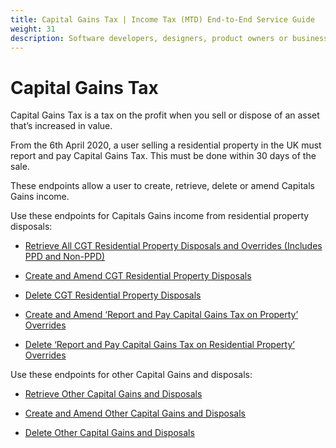 ```yaml
---
title: Capital Gains Tax | Income Tax (MTD) End-to-End Service Guide
weight: 31
description: Software developers, designers, product owners or business analysts. Integrate your software with the Income Tax API for Making Tax Digital.
---
```


<!--- Section owner: MTD Programme --->

# Capital Gains Tax

Capital Gains Tax is a tax on the profit when you sell or dispose of an asset that’s increased in value.

From the 6th April 2020, a user selling a residential property in the UK must report and pay Capital Gains Tax. This must be done within 30 days of the sale.

These endpoints allow a user to create, retrieve, delete or amend Capitals Gains income.

Use these endpoints for Capitals Gains income from residential property disposals:

* [Retrieve All CGT Residential Property Disposals and Overrides (Includes PPD and Non-PPD)](/api-documentation/docs/api/service/individuals-income-received-api/2.0/oas/page#tag/Capital-Gains-on-Residential-Property-Disposals/paths/~1individuals~1income-received~1disposals~1residential-property~1%7Bnino%7D~1%7BtaxYear%7D/get)

* [Create and Amend CGT Residential Property Disposals](/api-documentation/docs/api/service/individuals-income-received-api/2.0/oas/page#tag/Capital-Gains-on-Residential-Property-Disposals/paths/~1individuals~1income-received~1disposals~1residential-property~1%7Bnino%7D~1%7BtaxYear%7D/put)

* [Delete CGT Residential Property Disposals](/api-documentation/docs/api/service/individuals-income-received-api/2.0/oas/page#tag/Capital-Gains-on-Residential-Property-Disposals/paths/~1individuals~1income-received~1disposals~1residential-property~1%7Bnino%7D~1%7BtaxYear%7D/delete)

* [Create and Amend ‘Report and Pay Capital Gains Tax on Property’ Overrides](/api-documentation/docs/api/service/individuals-income-received-api/2.0/oas/page#tag/Capital-Gains-on-Residential-Property-Disposals/paths/~1individuals~1income-received~1disposals~1residential-property~1%7Bnino%7D~1%7BtaxYear%7D~1ppd/put)

* [Delete ‘Report and Pay Capital Gains Tax on Residential Property’ Overrides](/api-documentation/docs/api/service/individuals-income-received-api/2.0/oas/page#tag/Capital-Gains-on-Residential-Property-Disposals/paths/~1individuals~1income-received~1disposals~1residential-property~1%7Bnino%7D~1%7BtaxYear%7D~1ppd/delete)

Use these endpoints for other Capital Gains and disposals:

* [Retrieve Other Capital Gains and Disposals](/api-documentation/docs/api/service/individuals-income-received-api/2.0/oas/page#tag/Other-Capital-Gains-and-Disposals/paths/~1individuals~1income-received~1disposals~1other-gains~1%7Bnino%7D~1%7BtaxYear%7D/get)

* [Create and Amend Other Capital Gains and Disposals](/api-documentation/docs/api/service/individuals-income-received-api/2.0/oas/page#tag/Other-Capital-Gains-and-Disposals/paths/~1individuals~1income-received~1disposals~1other-gains~1%7Bnino%7D~1%7BtaxYear%7D/put)

* [Delete Other Capital Gains and Disposals](/api-documentation/docs/api/service/individuals-income-received-api/2.0/oas/page#tag/Other-Capital-Gains-and-Disposals/paths/~1individuals~1income-received~1disposals~1other-gains~1%7Bnino%7D~1%7BtaxYear%7D/delete)
